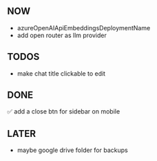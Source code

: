## NOW

- azureOpenAIApiEmbeddingsDeploymentName
- add open router as llm provider

## TODOS

- make chat title clickable to edit

## DONE

✅ add a close btn for sidebar on mobile

## LATER

- maybe google drive folder for backups
